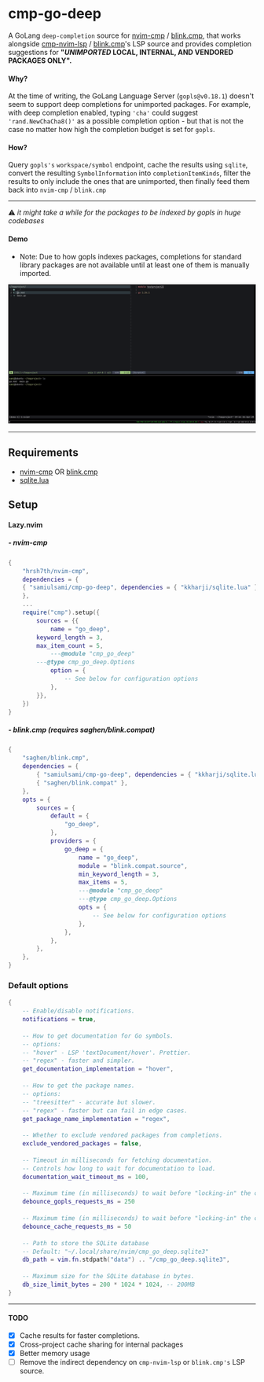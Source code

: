# cmp-go-deep

A GoLang ```deep-completion``` source for [nvim-cmp](https://github.com/hrsh7th/nvim-cmp) / [blink.cmp](https://github.com/Saghen/blink.cmp), that works alongside [cmp-nvim-lsp](https://github.com/hrsh7th/cmp-nvim-lsp) / [blink.cmp](https://github.com/Saghen/blink.cmp)'s LSP source and provides completion suggestions for <b> "<i>UNIMPORTED</i> LOCAL, INTERNAL, AND VENDORED PACKAGES ONLY".</b>

#### Why?

At the time of writing, the GoLang Language Server (```gopls@v0.18.1```) doesn't seem to support deep completions for unimported packages. For example, with deep completion enabled, typing ```'cha'``` could suggest ```'rand.NewChaCha8()'``` as a possible completion option - but that is not the case no matter how high the completion budget is set for ```gopls```.


#### How?


Query  ```gopls's``` ```workspace/symbol``` endpoint, cache the results using ```sqlite```, convert the resulting ```SymbolInformation``` into ```completionItemKinds```, filter the results to only include the ones that are unimported, then finally feed them back into ```nvim-cmp``` / ```blink.cmp```

---
⚠️ <i> it might take a while for the packages to be indexed by gopls in huge codebases </i>
#### Demo

* Note: Due to how gopls indexes packages, completions for standard library packages are not available until at least one of them is manually imported.
<p align="center">
  <img src="./demo.gif" alt="demo" />
</p>

---
## Requirements
- [nvim-cmp](https://github.com/hrsh7th/nvim-cmp) OR [blink.cmp](https://github.com/saghen/blink.cmp)
- [sqlite.lua](https://github.com/kkharji/sqlite.lua)

## Setup
#### Lazy.nvim
##### - nvim-cmp
```lua
{
    "hrsh7th/nvim-cmp",
    dependencies = {
	{ "samiulsami/cmp-go-deep", dependencies = { "kkharji/sqlite.lua" } },
    },
    ...
    require("cmp").setup({
        sources = {{
            name = "go_deep",
	    keyword_length = 3,
	    max_item_count = 5,
            ---@module "cmp_go_deep"
	    ---@type cmp_go_deep.Options
            option = {
                -- See below for configuration options
            },
        }},
    })
}
```
##### - blink.cmp <i>(requires saghen/blink.compat)</i>
```lua
{
	"saghen/blink.cmp",
	dependencies = {
		{ "samiulsami/cmp-go-deep", dependencies = { "kkharji/sqlite.lua" } },
		{ "saghen/blink.compat" },
	},
	opts = {
		sources = {
			default = {
				"go_deep",
			},
			providers = {
				go_deep = {
					name = "go_deep",
					module = "blink.compat.source",
					min_keyword_length = 3,
					max_items = 5,
					---@module "cmp_go_deep"
					---@type cmp_go_deep.Options
					opts = {
						-- See below for configuration options
					},
				},
			},
		},
	},
}
```
### Default options
```lua
{
	-- Enable/disable notifications.
	notifications = true,

	-- How to get documentation for Go symbols.
	-- options:
	-- "hover" - LSP 'textDocument/hover'. Prettier.
	-- "regex" - faster and simpler.
	get_documentation_implementation = "hover",

	-- How to get the package names.
	-- options:
	-- "treesitter" - accurate but slower.
	-- "regex" - faster but can fail in edge cases.
	get_package_name_implementation = "regex",

	-- Whether to exclude vendored packages from completions.
	exclude_vendored_packages = false,

	-- Timeout in milliseconds for fetching documentation.
	-- Controls how long to wait for documentation to load.
	documentation_wait_timeout_ms = 100,

	-- Maximum time (in milliseconds) to wait before "locking-in" the current request and sending it to gopls.
	debounce_gopls_requests_ms = 250

	-- Maximum time (in milliseconds) to wait before "locking-in" the current request and loading data from cache.
	debounce_cache_requests_ms = 50

	-- Path to store the SQLite database
	-- Default: "~/.local/share/nvim/cmp_go_deep.sqlite3"
	db_path = vim.fn.stdpath("data") .. "/cmp_go_deep.sqlite3",

	-- Maximum size for the SQLite database in bytes.
	db_size_limit_bytes = 200 * 1024 * 1024, -- 200MB
}
```
---
#### TODO
- [x] Cache results for faster completions.
- [x] Cross-project cache sharing for internal packages
- [x] Better memory usage
- [ ] Remove the indirect dependency on ```cmp-nvim-lsp``` or ```blink.cmp's``` LSP source.
